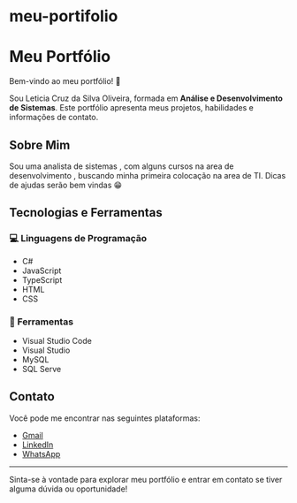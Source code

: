 # meu-portifolio


# Meu Portfólio

Bem-vindo ao meu portfólio! 🎉

Sou Leticia Cruz da Silva Oliveira, formada em **Análise e Desenvolvimento de Sistemas**. Este portfólio apresenta meus projetos, habilidades e informações de contato.

## Sobre Mim

Sou uma analista de sistemas , com alguns cursos na area de desenvolvimento , buscando minha primeira colocação na area de TI.
Dicas de ajudas serão bem vindas 😁

## Tecnologias e Ferramentas

### 💻 Linguagens de Programação
- C#
- JavaScript
- TypeScript
- HTML
- CSS

### 💼 Ferramentas
- Visual Studio Code
- Visual Studio
- MySQL
- SQL Serve 


## Contato

Você pode me encontrar nas seguintes plataformas:

- [Gmail](mailto:lehcruz19@gmail.com)
- [LinkedIn](https://www.linkedin.com/in/leticiaoliveira-/)
- [WhatsApp](https://api.whatsapp.com/send?phone=5549998340792)


---

Sinta-se à vontade para explorar meu portfólio e entrar em contato se tiver alguma dúvida ou oportunidade!
